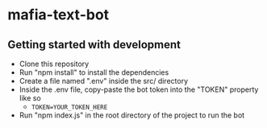 # mafia-text-bot

## Getting started with development
- Clone this repository
- Run "npm install" to install the dependencies
- Create a file named ".env" inside the src/ directory
- Inside the .env file, copy-paste the bot token into the "TOKEN" property like so
  - `TOKEN=YOUR_TOKEN_HERE`
- Run "npm index.js" in the root directory of the project to run the bot 

